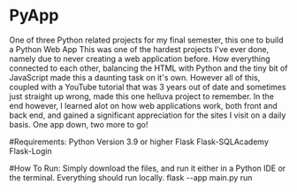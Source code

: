 # PyApp
One of three Python related projects for my final semester, this one to build a Python Web App
This was one of the hardest projects I've ever done, namely due to never creating a web application before. How everything connected to each other, balancing the HTML with Python and the tiny bit of JavaScript made this a daunting task on it's own. However all of this, coupled with a YouTube tutorial that was 3 years out of date and sometimes just straight up wrong, made this one helluva project to remember. In the end however, I learned alot on how web applications work, both front and back end, and gained a significant appreciation for the sites I visit on a daily basis. One app down, two more to go!

#Requirements:
Python Version 3.9 or higher
Flask
Flask-SQLAcademy
Flask-Login

#How To Run:
Simply download the files, and run it either in a Python IDE or the terminal. Everything should run locally.
flask --app main.py run  
